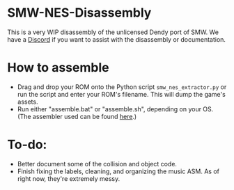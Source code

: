 # SMW-NES-Disassembly
This is a very WIP disassembly of the unlicensed Dendy port of SMW. We have a [Discord](https://discord.gg/3rJSuzqzmE) if you want to assist with the disassembly or documentation.

# How to assemble
- Drag and drop your ROM onto the Python script `smw_nes_extractor.py` or run the script and enter your ROM's filename. This will dump the game's assets.
- Run either "assemble.bat" or "assemble.sh", depending on your OS.
(The assembler used can be found [here](https://github.com/morskoyzmey/asm6).)

# To-do:
- Better document some of the collision and object code.
- Finish fixing the labels, cleaning, and organizing the music ASM. As of right now, they're extremely messy.
